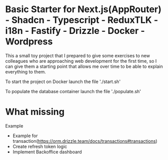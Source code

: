 # Basic Starter for Next.js(AppRouter) - Shadcn - Typescript - ReduxTLK - i18n - Fastify - Drizzle - Docker - Wordpress

This a small toy project that I prepared to give some exercises to new colleagues who are approaching web development for the first time, so I can give them a starting point that allows me over time to be able to explain everything to them.

To start the project on Docker launch the file './start.sh'

To populate the database container launch the file './populate.sh'

# What missing

Example
 - Example for transaction(https://orm.drizzle.team/docs/transactions#transactions)
 - Create refresh token logic
 - Implement Backoffice dashboard
